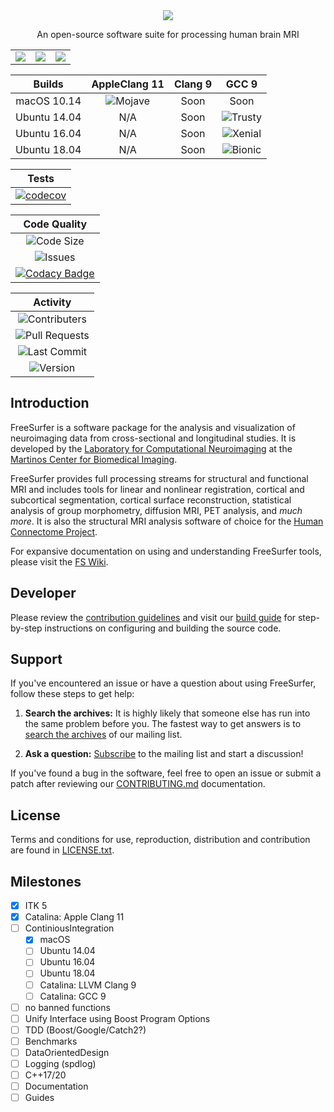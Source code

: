 <div align="center">
  <img src="https://surfer.nmr.mgh.harvard.edu/pub/data/tmp/brain.png">
  <p align="center">An open-source software suite for processing human brain MRI</p>
</div>

<table>
<tr>
    <td><img src="https://img.shields.io/github/followers/aboualiaa?style=social" /></td>
    <td><img src="https://img.shields.io/github/forks/aboualiaa/freesurfer?style=social" /></td>
    <td><a href="https://travis-ci.com/aboualiaa/freesurfer">
    <img src="https://travis-ci.com/aboualiaa/freesurfer.svg?branch=fs-modernize" /></a></td>
</tr>
</table>

| Builds | AppleClang 11 | Clang 9 | GCC 9 |
|:--:|:--:|:--:|:--:|
| macOS 10.14| ![Mojave](https://travis-matrix-badges.herokuapp.com/repos/aboualiaa/freesurfer/branches/fs-modernize/1?use_travis_com=true) | Soon | Soon |
| Ubuntu 14.04 | N/A | Soon | ![Trusty](https://travis-matrix-badges.herokuapp.com/repos/aboualiaa/freesurfer/branches/fs-modernize/2?use_travis_com=true) |
| Ubuntu 16.04 | N/A | Soon | ![Xenial](https://travis-matrix-badges.herokuapp.com/repos/aboualiaa/freesurfer/branches/fs-modernize/3?use_travis_com=true) |
| Ubuntu 18.04 | N/A | Soon | ![Bionic](https://travis-matrix-badges.herokuapp.com/repos/aboualiaa/freesurfer/branches/fs-modernize/4?use_travis_com=true) |

|Tests|
|:--:|
|[![codecov](https://codecov.io/gh/aboualiaa/freesurfer/branch/fs-modernize/graph/badge.svg)](https://codecov.io/gh/aboualiaa/freesurfer)|

|Code Quality|
|:--:|
|![Code Size](https://img.shields.io/github/repo-size/aboualiaa/freesurfer)|
|![Issues](https://img.shields.io/github/issues/aboualiaa/freesurfer)|
|[![Codacy Badge](https://api.codacy.com/project/badge/Grade/152dd9ab1aff497999ffb1872b9718f5)](https://www.codacy.com/manual/aboualiaa/freesurfer?utm_source=github.com&amp;utm_medium=referral&amp;utm_content=aboualiaa/freesurfer&amp;utm_campaign=Badge_Grade)|

|Activity|
|:--:|
|![Contributers](https://img.shields.io/github/contributors/aboualiaa/freesurfer)|
|![Pull Requests](https://img.shields.io/github/issues-pr/aboualiaa/freesurfer)|
|![Last Commit](https://img.shields.io/github/last-commit/aboualiaa/freesurfer)|
|![Version](https://img.shields.io/github/v/tag/aboualiaa/freesurfer)|

## Introduction

FreeSurfer is a software package for the analysis and visualization of neuroimaging data from cross-sectional and longitudinal studies. It is developed by the [Laboratory for Computational Neuroimaging](https://www.martinos.org/lab/lcn) at the [Martinos Center for Biomedical Imaging](https://www.nmr.mgh.harvard.edu).

FreeSurfer provides full processing streams for structural and functional MRI and includes tools for linear and nonlinear registration, cortical and subcortical segmentation, cortical surface reconstruction, statistical analysis of group morphometry, diffusion MRI, PET analysis, and *much more*. It is also the structural MRI analysis software of choice for the [Human Connectome Project](http://www.humanconnectomeproject.org/about).

For expansive documentation on using and understanding FreeSurfer tools, please visit the [FS Wiki](https://surfer.nmr.mgh.harvard.edu/fswiki).

## Developer

Please review the [contribution guidelines](https://github.com/freesurfer/freesurfer/blob/dev/CONTRIBUTING.md) and visit our [build guide](https://surfer.nmr.mgh.harvard.edu/fswiki/BuildGuide) for step-by-step instructions on configuring and building the source code.

## Support

If you've encountered an issue or have a question about using FreeSurfer, follow these steps to get help:

  1. **Search the archives:** It is highly likely that someone else has run into the same problem before you. The fastest way to get answers is to [search the archives](https://www.mail-archive.com/freesurfer@nmr.mgh.harvard.edu) of our mailing list.

  2. **Ask a question:** [Subscribe](http://mail.nmr.mgh.harvard.edu/mailman/listinfo/freesurfer) to the mailing list and start a discussion!

If you've found a bug in the software, feel free to open an issue or submit a patch after reviewing our [CONTRIBUTING.md](https://github.com/freesurfer/freesurfer/blob/dev/CONTRIBUTING.md) documentation.

## License

Terms and conditions for use, reproduction, distribution and contribution are found in [LICENSE.txt](https://github.com/freesurfer/freesurfer/blob/dev/LICENSE.txt).

## Milestones

- [x] ITK 5
- [x] Catalina: Apple Clang 11
- [ ] ContiniousIntegration
    - [x] macOS
    - [ ] Ubuntu 14.04
    - [ ] Ubuntu 16.04
    - [ ] Ubuntu 18.04
    - [ ] Catalina: LLVM Clang 9
    - [ ] Catalina: GCC 9
- [ ] no banned functions
- [ ] Unify Interface using Boost Program Options
- [ ] TDD (Boost/Google/Catch2?)
- [ ] Benchmarks
- [ ] DataOrientedDesign
- [ ] Logging (spdlog)
- [ ] C++17/20
- [ ] Documentation
- [ ] Guides
